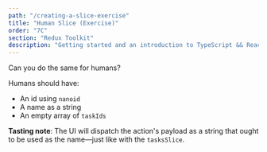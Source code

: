 ```yaml
---
path: "/creating-a-slice-exercise"
title: "Human Slice (Exercise)"
order: "7C"
section: "Redux Toolkit"
description: "Getting started and an introduction to TypeScript && React Workshop"
---
```


Can you do the same for humans?

Humans should have:

- An id using `nanoid`
- A name as a string
- An empty array of `taskIds`

**Tasting note**: The UI will dispatch the action's payload as a string that ought to be used as the name—just like with the `tasksSlice`.
